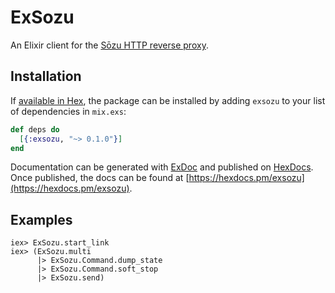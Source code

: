 # ExSozu

An Elixir client for the [Sōzu HTTP reverse proxy](https://github.com/sozu-proxy/sozu).

## Installation

If [available in Hex](https://hex.pm/docs/publish), the package can be installed
by adding `exsozu` to your list of dependencies in `mix.exs`:

```elixir
def deps do
  [{:exsozu, "~> 0.1.0"}]
end
```

Documentation can be generated with [ExDoc](https://github.com/elixir-lang/ex_doc)
and published on [HexDocs](https://hexdocs.pm). Once published, the docs can
be found at [https://hexdocs.pm/exsozu](https://hexdocs.pm/exsozu).

## Examples

    iex> ExSozu.start_link
    iex> (ExSozu.multi
          |> ExSozu.Command.dump_state
          |> ExSozu.Command.soft_stop
          |> ExSozu.send)
